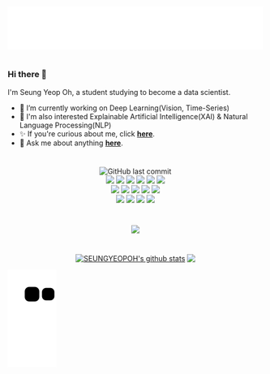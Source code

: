 <div align="center"> <img align='center' height:300 src="docs/test.svg"> </div>

#

### Hi there 👋

I'm Seung Yeop Oh, a student studying to become a data scientist.
- 🌱 I’m currently working on Deep Learning(Vision, Time-Series) <br/>
- 🔎 I'm also interested Explainable Artificial Intelligence(XAI) & Natural Language Processing(NLP)<br/>
- ✨ If you're curious about me, click <b>[here](https://seungyeopoh.github.io/CV/)</b>.<br/>
- 💬 Ask me about anything <b>[here](https://github.com/SEUNGYEOPOH/SEUNGYEOPOH/issues)</b>.<br/>

# 

<div align="center">
 <a> 
   
 ![GitHub last commit](https://img.shields.io/github/last-commit/SEUNGYEOPOH/SEUNGYEOPOH.svg)<br/>
<img src="https://img.shields.io/badge/Python-3766AB?style=flat-square&logo=Python&logoColor=white"/>
<img src="https://img.shields.io/badge/Jupyter-F37626?style=flat-square&logo=Jupyter&logoColor=white"/>
<img src="https://img.shields.io/badge/Google Colab-F9AB00?style=flat-square&logo=Google Colab&logoColor=white"/>
<img src="https://img.shields.io/badge/TensorFlow-FF6F00?style=flat-square&logo=TensorFlow&logoColor=white"/>
<img src="https://img.shields.io/badge/Keras-D00000?style=flat-square&logo=Keras&logoColor=white"/>
<img src="https://img.shields.io/badge/PyCaret-black?style=flat-square&logo=&logoColor=white"/><br/>
<img src="https://img.shields.io/badge/Java-007396?style=flat-square&logo=Java&logoColor=white"/>
<img src="https://img.shields.io/badge/Eclipse IDE-2C2255?style=flat-square&logo=Eclipse IDE&logoColor=white"/>
<img src="https://img.shields.io/badge/Spring-6DB33F?style=flat-square&logo=Spring&logoColor=white"/>
<img src="https://img.shields.io/badge/Adobe Dreamweaver-FF61F6?style=flat-square&logo=Adobe Dreamweaver&logoColor=white"/>
<img src="https://img.shields.io/badge/JavaScript-F7DF1E?style=flat-square&logo=JavaScript&logoColor=white"/><br/>
<img src="https://img.shields.io/badge/RStudio-75AADB?style=flat-square&logo=RStudio&logoColor=white"/>
<img src="https://img.shields.io/badge/R-276DC3?style=flat-square&logo=R&logoColor=white"/>
<img src="https://img.shields.io/badge/MySQL-4479A1?style=flat-square&logo=MySQL&logoColor=white"/>
<img src="https://img.shields.io/badge/MATLAB-4FC08D?style=flat-square&logo=&logoColor=white"/>
</a> 
  #
  
  <div align="center">
<img align='center' src="http://mazassumnida.wtf/api/v2/generate_badge?boj=dhwmd08"><br>
</div>
</div>


#

<div align="center">
  <a href="https://github.com/SEUNGYEOPOH"><img align="center" style="height:180px" src="https://github-readme-stats.vercel.app/api?username=SEUNGYEOPOH&show_icons=true&include_all_commits=true&hide_border=true&bg_color=30,7F7FD5,86A8E7,91eae4&title_color=fff&text_color=fff" alt="SEUNGYEOPOH's github stats" /></a>
<a href="https://github.com/SEUNGYEOPOH"><img align="center" style="height:180px" src="https://github-readme-stats.vercel.app/api/top-langs/?username=SEUNGYEOPOH&layout=compact&hide_border=true&bg_color=30,91eae4,86A8E7&title_color=fff&text_color=fff" /></a> 
</div>




![snake gif](https://github.com/SEUNGYEOPOH/SEUNGYEOPOH/blob/output/github-contribution-grid-snake.svg)  



